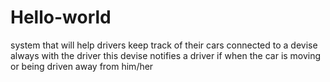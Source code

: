 # Hello-world
system that will help drivers keep track of their cars connected to a devise always with the driver 
this devise notifies a driver if when the car is moving or being driven away from him/her
